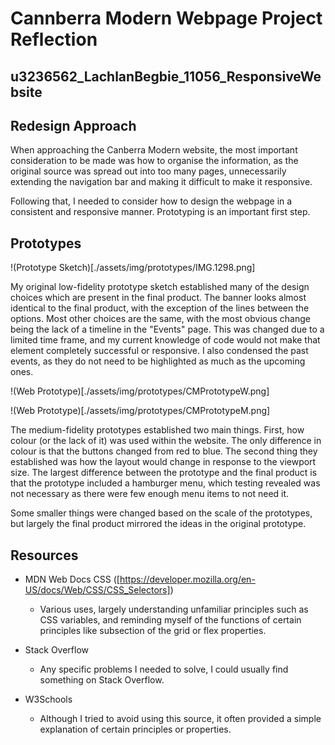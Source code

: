 # Cannberra Modern Webpage Project Reflection
## u3236562_LachlanBegbie_11056_ResponsiveWebsite


## Redesign Approach

When approaching the Canberra Modern website, the most important consideration to be made was how to organise the information, as the original source was spread out into too many pages, unnecessarily extending the navigation bar and making it difficult to make it responsive.

Following that, I needed to consider how to design the webpage in a consistent and responsive manner. Prototyping is an important first step.


## Prototypes

!(Prototype Sketch)[./assets/img/prototypes/IMG.1298.png]

My original low-fidelity prototype sketch established many of the design choices which are present in the final product. The banner looks almost identical to the final product, with the exception of the lines between the options. Most other choices are the same, with the most obvious change being the lack of a timeline in the "Events" page. This was changed due to a limited time frame, and my current knowledge of code would not make that element completely successful or responsive. I also condensed the past events, as they do not need to be highlighted as much as the upcoming ones.

!(Web Prototype)[./assets/img/prototypes/CMPrototypeW.png]

!(Web Prototype)[./assets/img/prototypes/CMPrototypeM.png]

The medium-fidelity prototypes established two main things. First, how colour (or the lack of it) was used within the website. The only difference in colour is that the buttons changed from red to blue. The second thing they established was how the layout would change in response to the viewport size. The largest difference between the prototype and the final product is that the prototype included a hamburger menu, which testing revealed was not necessary as there were few enough menu items to not need it.

Some smaller things were changed based on the scale of the prototypes, but largely the final product mirrored the ideas in the original prototype.


## Resources

- MDN Web Docs CSS ([https://developer.mozilla.org/en-US/docs/Web/CSS/CSS_Selectors])
    - Various uses, largely understanding unfamiliar principles such as CSS variables, and reminding myself of the functions of certain principles like subsection of the grid or flex properties.

- Stack Overflow
    - Any specific problems I needed to solve, I could usually find something on Stack Overflow.

- W3Schools
    - Although I tried to avoid using this source, it often provided a simple explanation of certain principles or properties.
